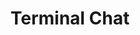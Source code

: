 ---
title: Terminal Chat
description: You can do things with Terminal Chat
videoId: X_Aet9ndh_Y
permalink: /terminal-chat/
layout: tip
---